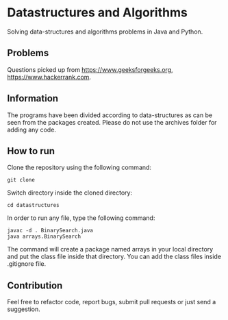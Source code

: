 # Datastructures and Algorithms
Solving data-structures and algorithms problems in Java and Python. 

## Problems
Questions picked up from https://www.geeksforgeeks.org, https://www.hackerrank.com.

## Information
The programs have been divided according to data-structures as can be seen from
the packages created. Please do not use the archives folder for adding any code.

## How to run
Clone the repository using the following command:
```
git clone 
```
Switch directory inside the cloned directory:
```
cd datastructures
```
In order to run any file, type the following command:
```
javac -d . BinarySearch.java
java arrays.BinarySearch
```
The command will create a package named arrays in your local directory and put
the class file inside that directory.
You can add the class files inside .gitignore file.

## Contribution
Feel free to refactor code, report bugs, submit pull requests or just send a suggestion.
